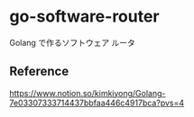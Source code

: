 # go-software-router
Golang で作るソフトウェア ルータ

## Reference
https://www.notion.so/kimkiyong/Golang-7e03307333714437bbfaa446c4917bca?pvs=4
